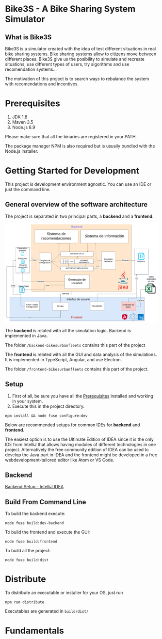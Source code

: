 # Bike3S - A Bike Sharing System Simulator

## What is Bike3S
Bike3S is a simulator created with the idea of test different situations in real bike sharing systems. 
Bike sharing systems allow to citizens move between different places. Bike3S give us the posibility to
simulate and recreate situations, use different types of users, try algorithms and use recomendation
systems... 

The motivation of this project is to search ways to rebalance the system with recomendations and incentives.

 
# Prerequisites
1. JDK 1.8
2. Maven 3.5
3. Node.js 8.9

Please make sure that all the binaries are registered in your PATH.

The package manager NPM is also required but is usually bundled with the Node.js installer.

# Getting Started for Development 
This project is development environment agnostic. You can use an IDE or just the command line.


## General overview of the software architecture
The project is separated in two principal parts, a **backend** and a **frontend**.

![It shows the architecture of the software. It shows two clear parts: backend and frontend](documentation/images/Arquitecture_10.png?raw=true "Software arquitecture")

The **backend** is related with all the simulation logic. Backend is implemented in Java.

The folder `/backend-bikesurbanfleets` contains this part of the project

The **frontend** is related with all the GUI and data analysis of the simulations. It is implemented in TypeScript,
Angular, and use Electron.

The folder `/frontend-bikesurbanfleets` contains this part of the project.

## Setup

1. First of all, be sure you have all the [Prerequisites](#prerequisites) installed and working in your system.
2. Execute this in the project directory.
```
npm install && node fuse configure:dev
```

Below are recommended setups for common IDEs for **backend** and **frontend**.

The easiest option is to use the Ultimate Edition of IDEA since it is the only IDE from IntelliJ that allows having
modules of different technologies in one project. Alternatively the free community edition of IDEA can be used to
develop the Java part in IDEA and the frontend might be developed in a free webdevelopment-tailored editor like Atom or
VS Code.

## Backend

[Backend Setup - IntelliJ IDEA](documentation/backend_setup_intellij.md)
<!---
[Backend Setup - Eclipse](documentation/backend_setup_eclipse.md)

## Frontend
[Frontend Setup - Webstorm](documentation/frontend_setup_webstorm.md)

[Frontend Setup - VScode](documentation/frontend_setup_vscode.md)
-->
## Build From Command Line
To build the backend execute:
```
node fuse build:dev-backend
```
To build the frontend and execute the GUI:
```
node fuse build:frontend
```

To build all the project:
```
node fuse build:dist
```

# Distribute
To distribute an executable or installer for your OS, just run
```
npm run distribute
```
Executables are generated in `build/dist/`

# Fundamentals
